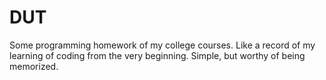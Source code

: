 # DUT
Some programming homework of my college courses.
Like a record of my learning of coding from the very beginning.
Simple, but worthy of being memorized.
